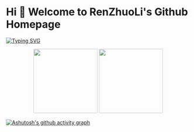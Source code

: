 # Hi 🎉 Welcome to RenZhuoLi's Github Homepage

<a href="https://git.io/typing-svg"><img src="https://readme-typing-svg.demolab.com?font=Fira+Code&pause=1000&center=true&width=435&lines=printf(%22Hello+World!%5Cn%22)" alt="Typing SVG" /></a>

<div align="center"> 
  <img height="175px" src="https://github-readme-stats.vercel.app/api?username=RRRRR0204&theme=radical" />
 <img height="175px" src="https://github-readme-stats.vercel.app/api/top-langs/?username=RRRRR0204&theme=dark&layout=compact" /> 
</div>

[![Ashutosh's github activity graph](https://github-readme-activity-graph.cyclic.app/graph?username=RRRRR0204&theme=github)](https://github.com/ashutosh00710/github-readme-activity-graph)



